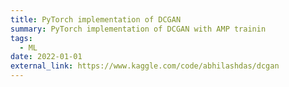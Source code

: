 ```yaml
---
title: PyTorch implementation of DCGAN
summary: PyTorch implementation of DCGAN with AMP trainin
tags:
  - ML
date: 2022-01-01
external_link: https://www.kaggle.com/code/abhilashdas/dcgan
---
```

